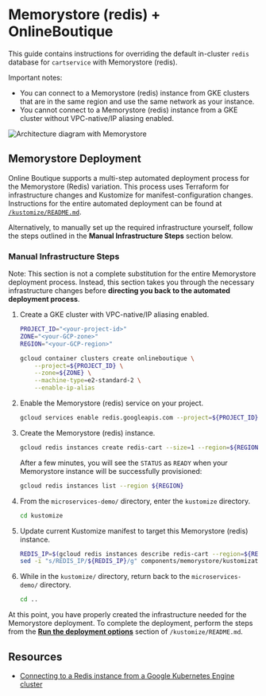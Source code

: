 # Memorystore (redis) + OnlineBoutique

This guide contains instructions for overriding the default in-cluster `redis` database for `cartservice` with Memorystore (redis).

Important notes:
- You can connect to a Memorystore (redis) instance from GKE clusters that are in the same region and use the same network as your instance.
- You cannot connect to a Memorystore (redis) instance from a GKE cluster without VPC-native/IP aliasing enabled.

![Architecture diagram with Memorystore](./img/memorystore.png)

## Memorystore Deployment
Online Boutique supports a multi-step automated deployment process for the Memorystore (Redis) variation. This process uses Terraform for infrastructure changes and Kustomize for manifest-configuration changes. Instructions for the entire automated deployment can be found at [`/kustomize/README.md`](https://github.com/GoogleCloudPlatform/microservices-demo/blob/main/kustomize/README.md).

Alternatively, to manually set up the required infrastructure yourself, follow the steps outlined in the **Manual Infrastructure Steps** section below.

### Manual Infrastructure Steps
Note: This section is not a complete substitution for the entire Memorystore deployment process. Instead, this section takes you through the necessary infrastructure changes before **directing you back to the automated deployment process**.

1. Create a GKE cluster with VPC-native/IP aliasing enabled.
    ```sh
    PROJECT_ID="<your-project-id>"
    ZONE="<your-GCP-zone>"
    REGION="<your-GCP-region>"

    gcloud container clusters create onlineboutique \
        --project=${PROJECT_ID} \
        --zone=${ZONE} \
        --machine-type=e2-standard-2 \
        --enable-ip-alias
    ```

1. Enable the Memorystore (redis) service on your project.

    ```sh
    gcloud services enable redis.googleapis.com --project=${PROJECT_ID}
    ```

1. Create the Memorystore (redis) instance. 

    ```sh
    gcloud redis instances create redis-cart --size=1 --region=${REGION} --zone=${ZONE} --redis-version=redis_6_x --project=${PROJECT_ID}
    ```

    After a few minutes, you will see the `STATUS` as `READY` when your Memorystore instance will be successfully provisioned:

    ```sh
    gcloud redis instances list --region ${REGION}
    ```

1. From the `microservices-demo/` directory, enter the `kustomize` directory.
  
    ```sh
    cd kustomize
    ```

1. Update current Kustomize manifest to target this Memorystore (redis) instance.
  
    ```sh
    REDIS_IP=$(gcloud redis instances describe redis-cart --region=${REGION} --format='get(host)')
    sed -i "s/REDIS_IP/${REDIS_IP}/g" components/memorystore/kustomization.yaml
    ```

1. While in the `kustomize/` directory, return back to the `microservices-demo/` directory.

    ```sh
    cd ..
    ```
    
At this point, you have properly created the infrastructure needed for the Memorystore deployment. To complete the deployment, perform the steps from the **[Run the deployment options](https://github.com/GoogleCloudPlatform/microservices-demo/blob/main/kustomize/README.md#run-the-deployment-options)** section of `/kustomize/README.md`.

## Resources

- [Connecting to a Redis instance from a Google Kubernetes Engine cluster](https://cloud.google.com/memorystore/docs/redis/connect-redis-instance-gke)
